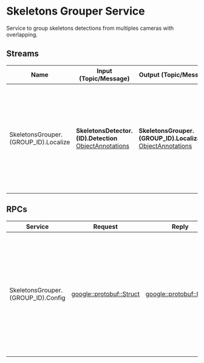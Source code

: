 Skeletons Grouper Service
===

Service to group skeletons detections from multiples cameras with overlapping.

Streams
---

| Name | Input (Topic/Message) | Output (Topic/Message) | Description | 
| ---- | --------------------- | ---------------------- | ----------- |
| SkeletonsGrouper.(GROUP_ID).Localize | **SkeletonsDetector.(ID).Detection** [ObjectAnnotations] | **SkeletonsGrouper.(GROUP_ID).Localization** [ObjectAnnotations] | Groups and localizes skeletons detections from different sources and publishes three-dimensional skeletons in the given frame. |

[ObjectAnnotations]: https://github.com/labviros/is-msgs/blob/modern-cmake/docs/README.md#is.vision.ObjectAnnotations

RPCs
---
| Service | Request | Reply | Description |
| ------- | ------- | ------| ----------- |
| SkeletonsGrouper.(GROUP_ID).Config | [google::protobuf::Struct](https://github.com/protocolbuffers/protobuf/blob/master/src/google/protobuf/struct.proto) | [google::protobuf::Empty](https://github.com/protocolbuffers/protobuf/blob/master/src/google/protobuf/empty.proto) | Allows user to configure the maximum error (**"max_error"**) used on the matching process and the minimum score (**"min_score"**) per skeleton joint received. Both parameters are represented by a floating point. The maximum error is given in pixels and minimum score is an unity value. You can find a simple example on [etc/rpc_example/configure.py](https://github.com/labviros/is-skeletons-grouper/blob/master/etc/rpc_example/configure.py) showing how to make a request to this service. |